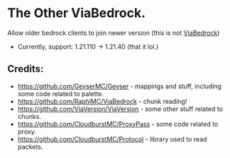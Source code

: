 # The Other ViaBedrock.
Allow older bedrock clients to join newer version (this is not [ViaBedrock](https://github.com/RaphiMC/ViaBedrock))
- Currently, support: 1.21.110 -> 1.21.40 (that it lol.)

## Credits:
- https://github.com/GeyserMC/Geyser - mappings and stuff, including some code related to palette.
- https://github.com/RaphiMC/ViaBedrock - chunk reading!
- https://github.com/ViaVersion/ViaVersion - some other stuff related to chunks.
- https://github.com/CloudburstMC/ProxyPass - some code related to proxy.
- https://github.com/CloudburstMC/Protocol - library used to read packets.